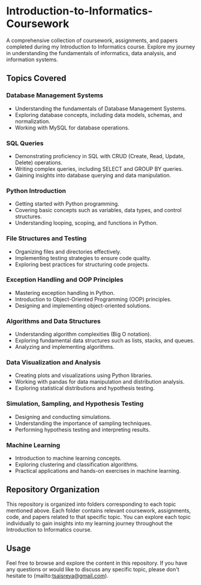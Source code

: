 # Introduction-to-Informatics-Coursework
A comprehensive collection of coursework, assignments, and papers completed during my Introduction to Informatics course. Explore my journey in understanding the fundamentals of informatics, data analysis, and information systems.
## Topics Covered

### Database Management Systems

- Understanding the fundamentals of Database Management Systems.
- Exploring database concepts, including data models, schemas, and normalization.
- Working with MySQL for database operations.

### SQL Queries

- Demonstrating proficiency in SQL with CRUD (Create, Read, Update, Delete) operations.
- Writing complex queries, including SELECT and GROUP BY queries.
- Gaining insights into database querying and data manipulation.

### Python Introduction

- Getting started with Python programming.
- Covering basic concepts such as variables, data types, and control structures.
- Understanding looping, scoping, and functions in Python.

### File Structures and Testing

- Organizing files and directories effectively.
- Implementing testing strategies to ensure code quality.
- Exploring best practices for structuring code projects.

### Exception Handling and OOP Principles

- Mastering exception handling in Python.
- Introduction to Object-Oriented Programming (OOP) principles.
- Designing and implementing object-oriented solutions.

### Algorithms and Data Structures

- Understanding algorithm complexities (Big O notation).
- Exploring fundamental data structures such as lists, stacks, and queues.
- Analyzing and implementing algorithms.

### Data Visualization and Analysis

- Creating plots and visualizations using Python libraries.
- Working with pandas for data manipulation and distribution analysis.
- Exploring statistical distributions and hypothesis testing.

### Simulation, Sampling, and Hypothesis Testing

- Designing and conducting simulations.
- Understanding the importance of sampling techniques.
- Performing hypothesis testing and interpreting results.

### Machine Learning

- Introduction to machine learning concepts.
- Exploring clustering and classification algorithms.
- Practical applications and hands-on exercises in machine learning.

## Repository Organization

This repository is organized into folders corresponding to each topic mentioned above. Each folder contains relevant coursework, assignments, code, and papers related to that specific topic. You can explore each topic individually to gain insights into my learning journey throughout the Introduction to Informatics course.

## Usage

Feel free to browse and explore the content in this repository. If you have any questions or would like to discuss any specific topic, please don't hesitate to (mailto:tsaisreya@gmail.com).
